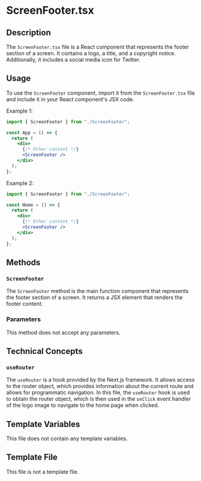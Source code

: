 # ScreenFooter.tsx

## Description
The `ScreenFooter.tsx` file is a React component that represents the footer section of a screen. It contains a logo, a title, and a copyright notice. Additionally, it includes a social media icon for Twitter.

## Usage
To use the `ScreenFooter` component, import it from the `ScreenFooter.tsx` file and include it in your React component's JSX code.

Example 1:
```jsx
import { ScreenFooter } from "./ScreenFooter";

const App = () => {
  return (
    <div>
      {/* Other content */}
      <ScreenFooter />
    </div>
  );
};
```

Example 2:
```jsx
import { ScreenFooter } from "./ScreenFooter";

const Home = () => {
  return (
    <div>
      {/* Other content */}
      <ScreenFooter />
    </div>
  );
};
```

## Methods

### `ScreenFooter`
The `ScreenFooter` method is the main function component that represents the footer section of a screen. It returns a JSX element that renders the footer content.

### Parameters
This method does not accept any parameters.

## Technical Concepts

### `useRouter`
The `useRouter` is a hook provided by the Next.js framework. It allows access to the router object, which provides information about the current route and allows for programmatic navigation. In this file, the `useRouter` hook is used to obtain the router object, which is then used in the `onClick` event handler of the logo image to navigate to the home page when clicked.

## Template Variables
This file does not contain any template variables.

## Template File
This file is not a template file.